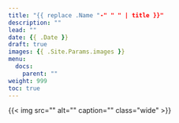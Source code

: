 ```yaml
---
title: "{{ replace .Name "-" " " | title }}"
description: ""
lead: ""
date: {{ .Date }}
draft: true
images: {{ .Site.Params.images }}
menu: 
  docs:
    parent: ""
weight: 999
toc: true
---
```


{{< img src="" alt="" caption="" class="wide" >}}
